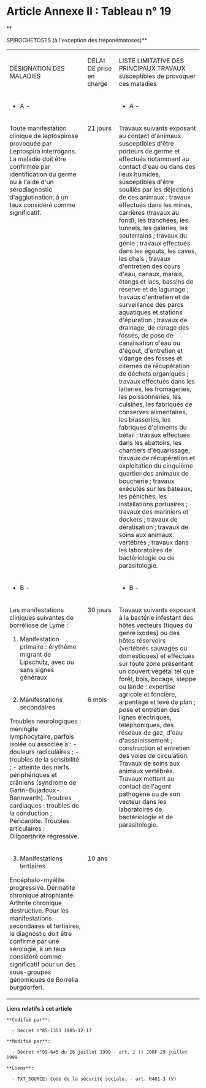 # Article Annexe II : Tableau n° 19

**

SPIROCHETOSES (à l'exception des tréponématoses)**

<table>
  <tbody>
    <tr>
      <td width="242">

DÉSIGNATION DES MALADIES

</td>
      <td width="81">

DÉLAI DE prise en charge

</td>
      <td width="282">

LISTE LIMITATIVE DES PRINCIPAUX TRAVAUX susceptibles de provoquer ces maladies

</td>
    </tr>
    <tr>
      <td width="242">

- A -

</td>
      <td width="81">

</td>
      <td width="282">

- A -

</td>
    </tr>
    <tr>
      <td valign="top" width="242">

Toute manifestation clinique de leptospirose provoquée par Leptospira interrogans. La maladie doit être confirmée par
identification du germe ou à l'aide d'un sérodiagnostic d'agglutination, à un taux considéré comme significatif.

</td>
      <td width="81" valign="top">

21 jours

</td>
      <td width="282" valign="top">

Travaux suivants exposant au contact d'animaux susceptibles d'être porteurs de germe et effectués notamment au contact d'eau
ou dans des lieux humides, susceptibles d'être souillés par les déjections de ces animaux : travaux effectués dans les mines,
carrières (travaux au fond), les tranchées, les tunnels, les galeries, les souterrains ; travaux du génie ; travaux effectués
dans les égouts, les caves, les chais ; travaux d'entretien des cours d'eau, canaux, marais, étangs et lacs, bassins de
réserve et de lagunage ; travaux d'entretien et de surveillance des parcs aquatiques et stations d'épuration ; travaux de
drainage, de curage des fossés, de pose de canalisation d'eau ou d'égout, d'entretien et vidange des fosses et citernes de
récupération de déchets organiques ; travaux effectués dans les laiteries, les fromageries, les poissonneries, les cuisines,
les fabriques de conserves alimentaires, les brasseries, les fabriques d'aliments du bétail ; travaux effectués dans les
abattoirs, les chantiers d'équarissage, travaux de récupération et exploitation du cinquième quartier des animaux de
boucherie ; travaux exécutés sur les bateaux, les péniches, les installations portuaires ; travaux des mariniers et dockers ;
travaux de dératisation ; travaux de soins aux animaux vertébrés ; travaux dans les laboratoires de bactériologie ou de
parasitologie.

</td>
    </tr>
    <tr>
      <td width="242">

- B -

</td>
      <td width="81">

</td>
      <td width="282">

- B -

</td>
    </tr>
    <tr>
      <td width="242">

Les manifestations cliniques suivantes de borréliose de Lyme :

1. Manifestation primaire : érythème migrant de Lipschutz, avec ou sans signes généraux

</td>
      <td width="81" valign="top">

30 jours

</td>
      <td valign="top" width="282" rowspan="3">

Travaux suivants exposant à la bactérie infestant des hôtes vecteurs (tiques du genre ixodes) ou des hôtes réservoirs
(vertébrés sauvages ou domestiques) et effectués sur toute zone présentant un couvert végétal tel que forêt, bois, bocage,
steppe ou lande : expertise agricole et foncière, arpentage et levé de plan ; pose et entretien des lignes électriques,
téléphoniques, des réseaux de gaz, d'eau d'assainissement ; construction et entretien des voies de circulation. Travaux de
soins aux animaux vertébrés. Travaux mettant au contact de l'agent pathogène ou de son vecteur dans les laboratoires de
bactériologie et de parasitologie.

</td>
    </tr>
    <tr>
      <td width="242">

2. Manifestations secondaires 

Troubles neurologiques : méningite lymphocytaire, parfois isolée ou associée à : - douleurs radiculaires ; - troubles de la
sensibilité ; - atteinte des nerfs périphériques et crâniens (syndrome de Garin-Bujadoux-Bannwarth). Troubles cardiaques :
troubles de la conduction ; Péricardite. Troubles articulaires : Oligoarthrite régressive.

</td>
      <td valign="top" width="81">

6 mois

</td>
    </tr>
    <tr>
      <td valign="top" width="242">

3. Manifestations tertiaires

Encéphalo-myélite progressive. Dermatite chronique atrophiante. Arthrite chronique destructive. Pour les manifestations
secondaires et tertiaires, le diagnostic doit être confirmé par une sérologie, à un taux considéré comme significatif pour un
des sous-groupes génomiques de Borrelia burgdorferi.

</td>
      <td valign="top" width="81">

10 ans

</td>
    </tr>
  </tbody>
</table>

**Liens relatifs à cet article**

	**Codifié par**:

	  - Décret n°85-1353 1985-12-17

	**Modifié par**:

	  - Décret n°99-645 du 26 juillet 1999 - art. 1 () JORF 29 juillet 1999

	**Liens**:

	  - TXT_SOURCE: Code de la sécurité sociale. - art. R461-3 (V)
